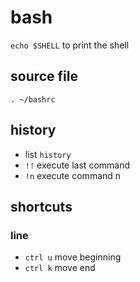 # bash
`echo $SHELL` to print the shell

## source file
`. ~/bashrc`

## history
-  list `history`
- `!!` execute last command
- `!n` execute command n

## shortcuts

### line
- `ctrl u` move beginning
- `ctrl k` move end